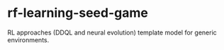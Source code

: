# rf-learning-seed-game

RL approaches (DDQL and neural evolution) template model for generic environments.
  
